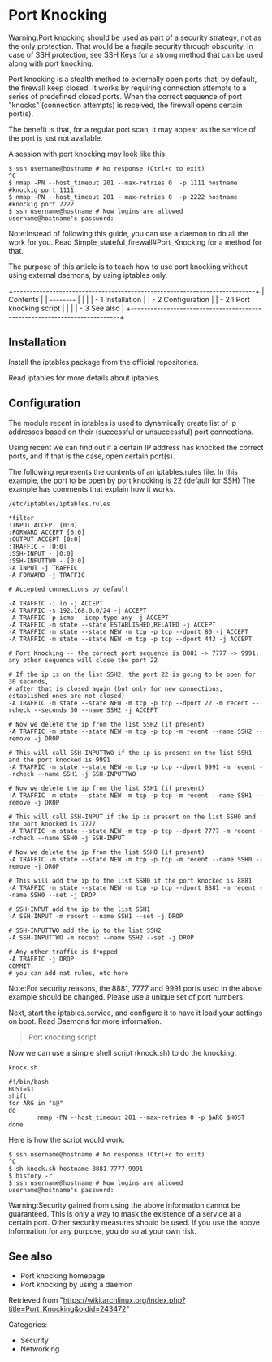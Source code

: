 Port Knocking
=============

Warning:Port knocking should be used as part of a security strategy, not
as the only protection. That would be a fragile security through
obscurity. In case of SSH protection, see SSH Keys for a strong method
that can be used along with port knocking.

Port knocking is a stealth method to externally open ports that, by
default, the firewall keep closed. It works by requiring connection
attempts to a series of predefined closed ports. When the correct
sequence of port "knocks" (connection attempts) is received, the
firewall opens certain port(s).

The benefit is that, for a regular port scan, it may appear as the
service of the port is just not available.

A session with port knocking may look like this:

    $ ssh username@hostname # No response (Ctrl+c to exit)
    ^C
    $ nmap -PN --host_timeout 201 --max-retries 0  -p 1111 hostname #knockig port 1111
    $ nmap -PN --host_timeout 201 --max-retries 0  -p 2222 hostname #knockig port 2222
    $ ssh username@hostname # Now logins are allowed
    username@hostname's password:

Note:Instead of following this guide, you can use a daemon to do all the
work for you. Read Simple_stateful_firewall#Port_Knocking for a method
for that.

The purpose of this article is to teach how to use port knocking without
using external daemons, by using iptables only.

+--------------------------------------------------------------------------+
| Contents                                                                 |
| --------                                                                 |
|                                                                          |
| -   1 Installation                                                       |
| -   2 Configuration                                                      |
|     -   2.1 Port knocking script                                         |
|                                                                          |
| -   3 See also                                                           |
+--------------------------------------------------------------------------+

Installation
------------

Install the iptables package from the official repositories.

Read iptables for more details about iptables.

Configuration
-------------

The module recent in iptables is used to dynamically create list of ip
addresses based on their (successful or unsuccessful) port connections.

Using recent we can find out if a certain IP address has knocked the
correct ports, and if that is the case, open certain port(s).

The following represents the contents of an iptables.rules file. In this
example, the port to be open by port knocking is 22 (default for SSH)
The example has comments that explain how it works.

    /etc/iptables/iptables.rules

    *filter
    :INPUT ACCEPT [0:0]
    :FORWARD ACCEPT [0:0]
    :OUTPUT ACCEPT [0:0]
    :TRAFFIC - [0:0]
    :SSH-INPUT - [0:0]
    :SSH-INPUTTWO - [0:0]
    -A INPUT -j TRAFFIC
    -A FORWARD -j TRAFFIC

    # Accepted connections by default

    -A TRAFFIC -i lo -j ACCEPT
    -A TRAFFIC -s 192.168.0.0/24 -j ACCEPT
    -A TRAFFIC -p icmp --icmp-type any -j ACCEPT
    -A TRAFFIC -m state --state ESTABLISHED,RELATED -j ACCEPT
    -A TRAFFIC -m state --state NEW -m tcp -p tcp --dport 80 -j ACCEPT
    -A TRAFFIC -m state --state NEW -m tcp -p tcp --dport 443 -j ACCEPT

    # Port Knocking -- the correct port sequence is 8881 -> 7777 -> 9991; any other sequence will close the port 22

    # If the ip is on the list SSH2, the port 22 is going to be open for 30 seconds, 
    # after that is closed again (but only for new connections, established ones are not closed)
    -A TRAFFIC -m state --state NEW -m tcp -p tcp --dport 22 -m recent --rcheck --seconds 30 --name SSH2 -j ACCEPT

    # Now we delete the ip from the list SSH2 (if present)
    -A TRAFFIC -m state --state NEW -m tcp -p tcp -m recent --name SSH2 --remove -j DROP

    # This will call SSH-INPUTTWO if the ip is present on the list SSH1 and the port knocked is 9991
    -A TRAFFIC -m state --state NEW -m tcp -p tcp --dport 9991 -m recent --rcheck --name SSH1 -j SSH-INPUTTWO

    # Now we delete the ip from the list SSH1 (if present)
    -A TRAFFIC -m state --state NEW -m tcp -p tcp -m recent --name SSH1 --remove -j DROP

    # This will call SSH-INPUT if the ip is present on the list SSH0 and the port knocked is 7777
    -A TRAFFIC -m state --state NEW -m tcp -p tcp --dport 7777 -m recent --rcheck --name SSH0 -j SSH-INPUT

    # Now we delete the ip from the list SSH0 (if present)
    -A TRAFFIC -m state --state NEW -m tcp -p tcp -m recent --name SSH0 --remove -j DROP

    # This will add the ip to the list SSH0 if the port knocked is 8881
    -A TRAFFIC -m state --state NEW -m tcp -p tcp --dport 8881 -m recent --name SSH0 --set -j DROP

    # SSH-INPUT add the ip to the list SSH1 
    -A SSH-INPUT -m recent --name SSH1 --set -j DROP

    # SSH-INPUTTWO add the ip to the list SSH2
    -A SSH-INPUTTWO -m recent --name SSH2 --set -j DROP 

    # Any other traffic is dropped
    -A TRAFFIC -j DROP
    COMMIT
    # you can add nat rules, etc here

Note:For security reasons, the 8881, 7777 and 9991 ports used in the
above example should be changed. Please use a unique set of port
numbers.

Next, start the iptables.service, and configure it to have it load your
settings on boot. Read Daemons for more information.

> Port knocking script

Now we can use a simple shell script (knock.sh) to do the knocking:

    knock.sh

    #!/bin/bash
    HOST=$1
    shift
    for ARG in "$@"
    do
            nmap -PN --host_timeout 201 --max-retries 0 -p $ARG $HOST
    done

Here is how the script would work:

    $ ssh username@hostname # No response (Ctrl+c to exit)
    ^C
    $ sh knock.sh hostname 8881 7777 9991
    $ history -r
    $ ssh username@hostname # Now logins are allowed
    username@hostname's password:

Warning:Security gained from using the above information cannot be
guaranteed. This is only a way to mask the existence of a service at a
certain port. Other security measures should be used. If you use the
above information for any purpose, you do so at your own risk.

See also
--------

-   Port knocking homepage
-   Port knocking by using a daemon

Retrieved from
"https://wiki.archlinux.org/index.php?title=Port_Knocking&oldid=243472"

Categories:

-   Security
-   Networking
